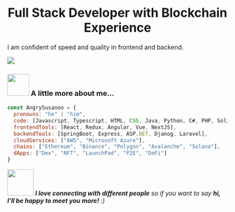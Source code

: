 <h1 align="center">Full Stack Developer with Blockchain Experience</h1>

I am confident of speed and quality in frontend and backend.

![](https://komarev.com/ghpvc/?username=TopSpeed&label=VISITORS&color=green)

### <img src="https://media.giphy.com/media/VgCDAzcKvsR6OM0uWg/giphy.gif" width="50"> A little more about me...  

```javascript
const AngrySusanoo = {
  pronouns: "he" | "him",
  code: [Javascript, Typescript, HTML, CSS, Java, Python, C#, PHP, Solidity, Rust],
  frontendTools: [React, Redux, Angular, Vue, NextJS],
  backendTools: [SpringBoot, Express, ASP.NET, Djanog, Laravel],
  cloudServices: ["AWS", "Microsoft Azure"],
  chains: ["Ethereum", "Binance", "Polygon", "Avalanche", "Solana"],
  dApps: ["Dex", "NFT", "LaunchPad", "P2E", "DeFi"]
}
```

<img src="https://media.giphy.com/media/LnQjpWaON8nhr21vNW/giphy.gif" width="60"> <em><b>I love connecting with different people</b> so if you want to say <b>hi, I'll be happy to meet you more!</b> :)</em>
